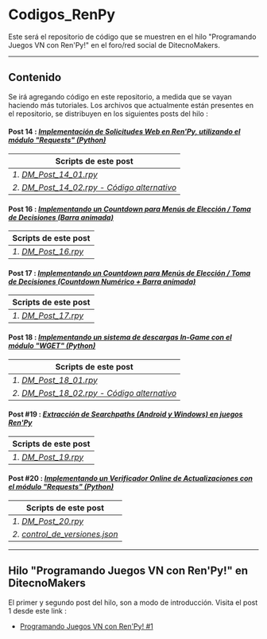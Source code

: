 # Codigos_RenPy
Este será el repositorio de código que se muestren en el hilo "Programando Juegos VN con Ren'Py!" en el foro/red social de DitecnoMakers.

---

## Contenido
Se irá agregando código en este repositorio, a medida que se vayan haciendo más tutoriales.
Los archivos que actualmente están presentes en el repositorio, se distribuyen en los siguientes posts del hilo :

#### Post 14 : _[Implementación de Solicitudes Web en Ren'Py, utilizando el módulo "Requests" (Python)](https://ditecnomakers.com/programando-juegos-vn-con-renpy-14-2/)_
| Scripts de este post |
| --- |
| _1. [DM_Post_14_01.rpy](https://github.com/CharlieFuu69/Codigos_RenPy/blob/cee1e07f4dba8b87b6d38f3a8f6fe09c308b8b5d/DM_Post_14/DM_Post_14_01.rpy)_ |
| _2. [DM_Post_14_02.rpy - Código alternativo](https://github.com/CharlieFuu69/Codigos_RenPy/blob/cee1e07f4dba8b87b6d38f3a8f6fe09c308b8b5d/DM_Post_14/DM_Post_14_02.rpy)_ |

#### Post 16 : _[Implementando un Countdown para Menús de Elección / Toma de Decisiones (Barra animada)](https://ditecnomakers.com/programando-juegos-vn-con-renpy-16/)_
| Scripts de este post |
| --- |
| _1. [DM_Post_16.rpy](https://github.com/CharlieFuu69/Codigos_RenPy/blob/cee1e07f4dba8b87b6d38f3a8f6fe09c308b8b5d/DM_Post_16/DM_Post_16.rpy)_ |

#### Post 17 : _[Implementando un Countdown para Menús de Elección / Toma de Decisiones (Countdown Numérico + Barra animada)](https://ditecnomakers.com/programando-juegos-vn-con-renpy-17-2/)_
| Scripts de este post |
| --- |
| _1. [DM_Post_17.rpy](https://github.com/CharlieFuu69/Codigos_RenPy/blob/cee1e07f4dba8b87b6d38f3a8f6fe09c308b8b5d/DM_Post_17/DM_Post_17.rpy)_ |

#### Post 18 : _[Implementando un sistema de descargas In-Game con el módulo "WGET" (Python)](https://ditecnomakers.com/programando-juegos-vn-con-renpy-18/)_
| Scripts de este post |
| --- |
| _1. [DM_Post_18_01.rpy](https://github.com/CharlieFuu69/Codigos_RenPy/blob/cee1e07f4dba8b87b6d38f3a8f6fe09c308b8b5d/DM_Post_18/DM_Post_18_01.rpy)_ |
| _2. [DM_Post_18_02.rpy - Código alternativo](https://github.com/CharlieFuu69/Codigos_RenPy/blob/cee1e07f4dba8b87b6d38f3a8f6fe09c308b8b5d/DM_Post_18/DM_Post_18_02.rpy)_ |

#### Post #19 : _[Extracción de Searchpaths (Android y Windows) en juegos Ren'Py](https://ditecnomakers.com/programando-juegos-vn-con-renpy-19/)_
| Scripts de este post |
| --- |
| _1. [DM_Post_19.rpy](https://github.com/CharlieFuu69/Codigos_RenPy/blob/cee1e07f4dba8b87b6d38f3a8f6fe09c308b8b5d/DM_Post_19/DM_Post_19.rpy)_ |


#### Post #20 : _[Implementando un Verificador Online de Actualizaciones con el módulo "Requests" (Python)](https://ditecnomakers.com/programando-juegos-vn-con-renpy-20/)_
| Scripts de este post |
| --- |
| _1. [DM_Post_20.rpy](https://github.com/CharlieFuu69/Codigos_RenPy/blob/cee1e07f4dba8b87b6d38f3a8f6fe09c308b8b5d/DM_Post_20/DM_Post_20.rpy)_ |
| _2. [control_de_versiones.json](https://github.com/CharlieFuu69/Codigos_RenPy/blob/cee1e07f4dba8b87b6d38f3a8f6fe09c308b8b5d/DM_Post_20/control_de_versiones.json)_ |

---

## Hilo "Programando Juegos VN con Ren'Py!" en DitecnoMakers
El primer y segundo post del hilo, son a modo de introducción. Visita el post 1 desde este link :

* [Programando Juegos VN con Ren'Py! #1](https://ditecnomakers.com/programa-juegos-vn-con-renpy-1-que-es-renpy-a-que-tipo-de-juegos-esta-orientado-este-motor/)
